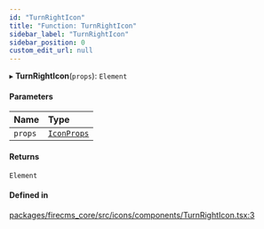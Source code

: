 ```yaml
---
id: "TurnRightIcon"
title: "Function: TurnRightIcon"
sidebar_label: "TurnRightIcon"
sidebar_position: 0
custom_edit_url: null
---
```


▸ **TurnRightIcon**(`props`): `Element`

#### Parameters

| Name | Type |
| :------ | :------ |
| `props` | [`IconProps`](../types/IconProps.md) |

#### Returns

`Element`

#### Defined in

[packages/firecms_core/src/icons/components/TurnRightIcon.tsx:3](https://github.com/FireCMSco/firecms/blob/d45f3739/packages/firecms_core/src/icons/components/TurnRightIcon.tsx#L3)
